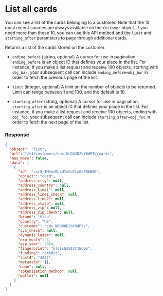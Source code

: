 # List all cards

You can see a list of the cards belonging to a customer.
Note that the 10 most recent sources are always available on the `Customer` object.
If you need more than those 10, you can use this API method and the `limit` and `starting_after` parameters to page through additional cards.

Returns a list of the cards stored on the customer.

- `ending_before` (string, optional)
  A cursor for use in pagination. `ending_before` is an object ID that defines your place in the list. For instance, if you make a list request and receive 100 objects, starting with `obj_bar`, your subsequent call can include `ending_before=obj_bar` in order to fetch the previous page of the list.

- `limit` (integer, optional)
  A limit on the number of objects to be returned. Limit can range between 1 and 100, and the default is 10.

- `starting_after` (string, optional)
  A cursor for use in pagination. `starting_after` is an object ID that defines your place in the list. For instance, if you make a list request and receive 100 objects, ending with `obj_foo`, your subsequent call can include `starting_after=obj_foo` in order to fetch the next page of the list.

### Response

```json
{
  "object": "list",
  "url": "/v1/customers/cus_NhD8HD2bY8dP3V/cards",
  "has_more": false,
  "data": [
    {
      "id": "card_1MvoiELkdIwHu7ixOeFGbN9D",
      "object": "card",
      "address_city": null,
      "address_country": null,
      "address_line1": null,
      "address_line1_check": null,
      "address_line2": null,
      "address_state": null,
      "address_zip": null,
      "address_zip_check": null,
      "brand": "Visa",
      "country": "US",
      "customer": "cus_NhD8HD2bY8dP3V",
      "cvc_check": null,
      "dynamic_last4": null,
      "exp_month": 4,
      "exp_year": 2024,
      "fingerprint": "mToisGZ01V71BCos",
      "funding": "credit",
      "last4": "4242",
      "metadata": {},
      "name": null,
      "tokenization_method": null,
      "wallet": null
    }
  ]
}
```